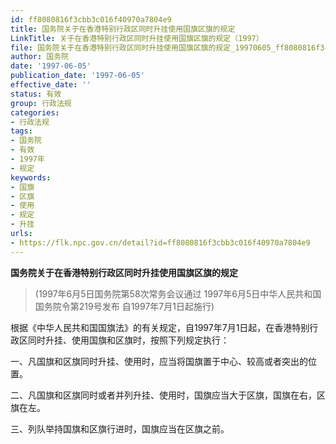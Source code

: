 ```yaml
---
id: ff8080816f3cbb3c016f40970a7804e9
title: 国务院关于在香港特别行政区同时升挂使用国旗区旗的规定
LinkTitle: 关于在香港特别行政区同时升挂使用国旗区旗的规定（1997）
file: 国务院关于在香港特别行政区同时升挂使用国旗区旗的规定_19970605_ff8080816f3cbb3c016f40970a7804e9.docx
author: 国务院
date: '1997-06-05'
publication_date: '1997-06-05'
effective_date: ''
status: 有效
group: 行政法规
categories:
- 行政法规
tags:
- 国务院
- 有效
- 1997年
- 规定
keywords:
- 国旗
- 区旗
- 使用
- 规定
- 升挂
urls:
- https://flk.npc.gov.cn/detail?id=ff8080816f3cbb3c016f40970a7804e9
---
```


**国务院关于在香港特别行政区同时升挂使用国旗区旗的规定**

> (1997年6月5日国务院第58次常务会议通过 1997年6月5日中华人民共和国国务院令第219号发布 自1997年7月1日起施行)

根据《中华人民共和国国旗法》的有关规定，自1997年7月1日起，在香港特别行政区同时升挂、使用国旗和区旗时，按照下列规定执行：

一、凡国旗和区旗同时升挂、使用时，应当将国旗置于中心、较高或者突出的位置。

二、凡国旗和区旗同时或者并列升挂、使用时，国旗应当大于区旗，国旗在右，区旗在左。

三、列队举持国旗和区旗行进时，国旗应当在区旗之前。
